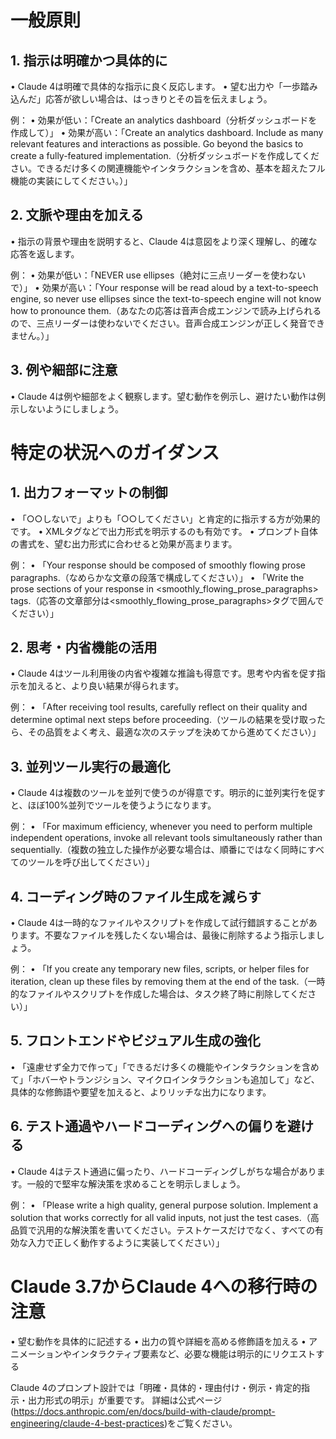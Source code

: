 # 一般原則

## 1. 指示は明確かつ具体的に
 • Claude 4は明確で具体的な指示に良く反応します。
 • 望む出力や「一歩踏み込んだ」応答が欲しい場合は、はっきりとその旨を伝えましょう。

例：
 • 効果が低い：「Create an analytics dashboard（分析ダッシュボードを作成して）」
 • 効果が高い：「Create an analytics dashboard. Include as many relevant features and interactions as possible. Go beyond the basics to create a fully-featured implementation.（分析ダッシュボードを作成してください。できるだけ多くの関連機能やインタラクションを含め、基本を超えたフル機能の実装にしてください。）」

## 2. 文脈や理由を加える
 • 指示の背景や理由を説明すると、Claude 4は意図をより深く理解し、的確な応答を返します。

例：
 • 効果が低い：「NEVER use ellipses（絶対に三点リーダーを使わないで）」
 • 効果が高い：「Your response will be read aloud by a text-to-speech engine, so never use ellipses since the text-to-speech engine will not know how to pronounce them.（あなたの応答は音声合成エンジンで読み上げられるので、三点リーダーは使わないでください。音声合成エンジンが正しく発音できません。）」

## 3. 例や細部に注意
 • Claude 4は例や細部をよく観察します。望む動作を例示し、避けたい動作は例示しないようにしましょう。

# 特定の状況へのガイダンス

## 1. 出力フォーマットの制御
 • 「○○しないで」よりも「○○してください」と肯定的に指示する方が効果的です。
 • XMLタグなどで出力形式を明示するのも有効です。
 • プロンプト自体の書式を、望む出力形式に合わせると効果が高まります。

例：
 • 「Your response should be composed of smoothly flowing prose paragraphs.（なめらかな文章の段落で構成してください）」
 • 「Write the prose sections of your response in <smoothly_flowing_prose_paragraphs> tags.（応答の文章部分は<smoothly_flowing_prose_paragraphs>タグで囲んでください）」

## 2. 思考・内省機能の活用
 • Claude 4はツール利用後の内省や複雑な推論も得意です。思考や内省を促す指示を加えると、より良い結果が得られます。

例：
 • 「After receiving tool results, carefully reflect on their quality and determine optimal next steps before proceeding.（ツールの結果を受け取ったら、その品質をよく考え、最適な次のステップを決めてから進めてください）」

## 3. 並列ツール実行の最適化
 • Claude 4は複数のツールを並列で使うのが得意です。明示的に並列実行を促すと、ほぼ100%並列でツールを使うようになります。

例：
 • 「For maximum efficiency, whenever you need to perform multiple independent operations, invoke all relevant tools simultaneously rather than sequentially.（複数の独立した操作が必要な場合は、順番にではなく同時にすべてのツールを呼び出してください）」

## 4. コーディング時のファイル生成を減らす
 • Claude 4は一時的なファイルやスクリプトを作成して試行錯誤することがあります。不要なファイルを残したくない場合は、最後に削除するよう指示しましょう。

例：
 • 「If you create any temporary new files, scripts, or helper files for iteration, clean up these files by removing them at the end of the task.（一時的なファイルやスクリプトを作成した場合は、タスク終了時に削除してください）」

## 5. フロントエンドやビジュアル生成の強化
 • 「遠慮せず全力で作って」「できるだけ多くの機能やインタラクションを含めて」「ホバーやトランジション、マイクロインタラクションも追加して」など、具体的な修飾語や要望を加えると、よりリッチな出力になります。

## 6. テスト通過やハードコーディングへの偏りを避ける
 • Claude 4はテスト通過に偏ったり、ハードコーディングしがちな場合があります。一般的で堅牢な解決策を求めることを明示しましょう。

例：
 • 「Please write a high quality, general purpose solution. Implement a solution that works correctly for all valid inputs, not just the test cases.（高品質で汎用的な解決策を書いてください。テストケースだけでなく、すべての有効な入力で正しく動作するように実装してください）」

# Claude 3.7からClaude 4への移行時の注意
 • 望む動作を具体的に記述する
 • 出力の質や詳細を高める修飾語を加える
 • アニメーションやインタラクティブ要素など、必要な機能は明示的にリクエストする

Claude 4のプロンプト設計では「明確・具体的・理由付け・例示・肯定的指示・出力形式の明示」が重要です。
詳細は公式ページ (https://docs.anthropic.com/en/docs/build-with-claude/prompt-engineering/claude-4-best-practices)をご覧ください。